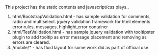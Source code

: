 This project has the static contents and javascript/css plays.. 

1) html/BootstrapValidation.html - has sample validation for comments, radio and multiselect. jquery validation framework for html elements. error rules, messages, highlight,error container
2) html/TestValidation.html - has sample jquery validation with tooltipster plugin to add tooltip as error message placement and removing as errors are cleared.
3) /mobile/* - has fluid layout for some work did as part of official use.  
										
